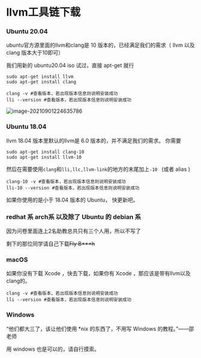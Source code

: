 # llvm工具链下载

### Ubuntu 20.04

ubuntu官方源里面的llvm和clang是 10 版本的，已经满足我们的需求（ llvm 以及 clang 版本大于10即可）

我们用新的 ubuntu20.04 iso 试过，直接 apt-get 就行

```shell
sudo apt-get install llvm
sudo apt-get install clang
```



```shell
clang -v #查看版本，若出现版本信息则说明安装成功
lli --version #查看版本，若出现版本信息则说明安装成功 
```

![image-20210901224635786](/home/ai/.config/Typora/typora-user-images/image-20210901224635786.png)

### Ubuntu 18.04

llvm 18.04 版本里默认的llvm是 6.0 版本的，并不满足我们的需求。 你需要

```shell
sudo apt-get install clang-10
sudo apt-get install llvm-10
```

然后在需要使用`clang`和`lli,llc,llvm-link`的地方的末尾加上`-10 ` (或者 alias )

```shell
clang-10 -v #查看版本，若出现版本信息则说明安装成功
lli-10 --version #查看版本，若出现版本信息则说明安装成功 
```

如果你使用的是小于 18.04 版本的 Ubuntu， 快更新吧。

### redhat 系 arch系 以及除了 Ubuntu 的 debian 系

因为问卷里面连上2名助教总共只有三个人用，所以不写了

剩下的那位同学请自己下载~~Fly B***h~~ 

### macOS

如果你没有下载 Xcode ，快去下载，如果你有 Xcode ，那应该是带有llvm以及clang的。

```shell
clang -v #查看版本，若出现版本信息则说明安装成功
lli --version #查看版本，若出现版本信息则说明安装成功 
```

### Windows

“他们都大三了，该让他们使用 *nix 的东西了，不用写 Windows 的教程。”——邵老师

用 windows 也是可以的，请自行摸索。